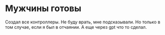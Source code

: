 # Мужчины готовы

Создал все контроллеры. Не буду врать, мне подсказывали. Но только в том случае, если я был в отчаянии. А еще через gpt что то сделал.
